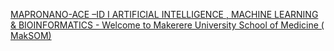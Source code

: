 [MAPRONANO-ACE –ID I ARTIFICIAL INTELLIGENCE , MACHINE LEARNING & BIOINFORMATICS - Welcome to Makerere University School of Medicine ( MakSOM)](https://qi.tc/qi/110888)